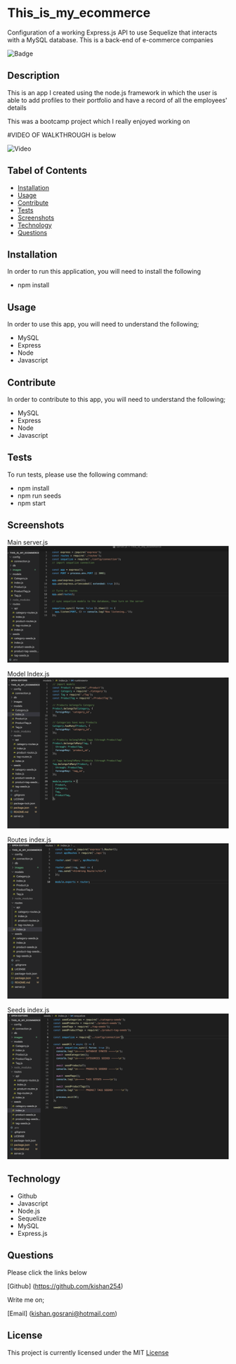 # This_is_my_ecommerce
Configuration of a working Express.js API to use Sequelize that interacts with a MySQL database. This is a back-end of e-commerce companies

![Badge](https://img.shields.io/github/license/kishan254/This_is_my_ecommerce)

## Description

This is an app I created using the node.js framework in which the user is able to add profiles to their portfolio and have a record of all the employees' details

This was a bootcamp project which I really enjoyed working on

#VIDEO OF WALKTHROUGH is below


![Video](https://drive.google.com/file/d/1Xw2wqTYrMl9wDGOlE_4yl8QaeE3_4uzA/view?usp=sharing)

## Tabel of Contents

* [Installation](#installation)
* [Usage](#usage)
* [Contribute](#contribute)
* [Tests](#tests)
* [Screenshots](#screenshots)
* [Technology](#technology)
* [Questions](#questions)

## Installation

In order to run this application, you will need to install the following

- npm install

## Usage

In order to use this app, you will need to understand the following;

- MySQL
- Express
- Node
- Javascript

## Contribute

In order to contribute to this app, you will need to understand the following;

- MySQL
- Express
- Node
- Javascript

## Tests

To run tests, please use the following command:

- npm install
- npm run seeds
- npm start

## Screenshots

Main server.js
![image_one](images/main_server.png)

Model Index.js
![image_two](images/model_index.png)

Routes index.js
![image_three](images/routes_index.png)

Seeds index.js
![image_four](images/seeds_index.png)

## Technology

- Github
- Javascript
- Node.js
- Sequelize
- MySQL
- Express.js

## Questions

Please click the links below

[Github] (https://github.com/kishan254)

Write me on;

[Email] (kishan.gosrani@hotmail.com)

## License

This project is currently licensed under the MIT [License](https://choosealicense.com/licenses/mit/)